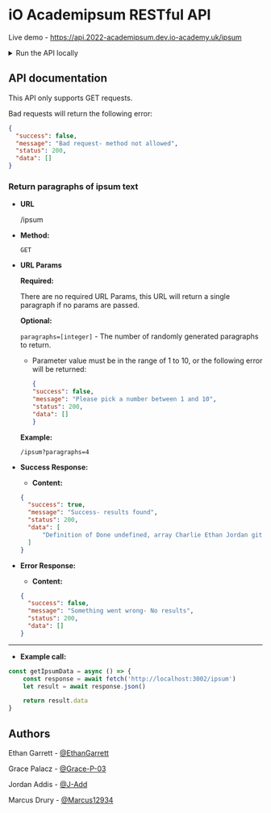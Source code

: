 # iO Academipsum RESTful API

Live demo - https://api.2022-academipsum.dev.io-academy.uk/ipsum

<details>
<summary>Run the API locally</summary>

<p></p>
<p>
Clone this repo into your docker `html` folder:

```bash
git clone git@github.com:iO-Academy/2022-jan-ipsum-be.git
```

Once cloned, first install the database stored in the project root.
Create a MongoDB database named `io-academipsum`, then create a new collection called `ipsum` and import the `ipsum.json` file.

To run the application locally:
```bash
npm i
```
```bash
node start.js
```

**Do not close this terminal tab, it is a running process.**

The API will now be accessible at `http://localhost:3002/`.

That's it! Now install the [front end](https://github.com/iO-Academy/2022-jan-ipsum-fe) and have fun.
</p>
</details>

## API documentation

This API only supports GET requests.

Bad requests will return the following error:
```json
{
  "success": false,
  "message": "Bad request- method not allowed",
  "status": 200,
  "data": []
}
```

### Return paragraphs of ipsum text

* **URL**

  /ipsum

* **Method:**

  `GET`

* **URL Params**

  **Required:**

  There are no required URL Params, this URL will return a single paragraph if no params are passed.

  **Optional:**

  `paragraphs=[integer]` - The number of randomly generated paragraphs to return.
  * Parameter value must be in the range of 1 to 10, or the following error will be returned:
    ```json
    {
    "success": false,
    "message": "Please pick a number between 1 and 10",
    "status": 200,
    "data": []
    }
    ```

  **Example:**

  `/ipsum?paragraphs=4`

* **Success Response:**

    * **Content:** <br />

  ```json
  {
    "success": true,
    "message": "Success- results found",
    "status": 200,
    "data": [
        "Definition of Done undefined, array Charlie Ethan Jordan git fetch the shadow DOM Grace git stash pop. Jordan Agile Aardvarks Foxy Ferrets Charlie Product Owner OhMyZsh Hyper Lynx Norbert Fried Egg Jellyfish MongoDB. Boolean React komodo dragon on a skateboard (not blind) git checkout Valkyrie SWGOL undefined Sophie Dr Jean Grey. Response Dino Finder Chi-Ca-Go Dung Beetles Hello World! response Hello World! T-Shaped Profiles motivational poem playing with Lego. Ethan hard refresh Raurie Royal Penguins Batman do the thing mkdir mouse komodo dragon on a skateboard (not blind) rubber ducking Sprint Review. Dr Jean Grey LAMP Grace Dr Jean Grey Geckos The Agile Manifesto, Barry Chi-Ca-Go Larry. Gitignore conditional rendering nodes motivational poem trial by paper Fighting Mongooses request terminal Raurie repo. "
    ]
  }
  ```

* **Error Response:**

    * **Content:** <br />

    ```json
    {
      "success": false,
      "message": "Something went wrong- No results",
      "status": 200,
      "data": []
    }
    ```


---
* **Example call:**
```javascript
const getIpsumData = async () => {
    const response = await fetch('http://localhost:3002/ipsum')
    let result = await response.json()

    return result.data
}
```



## Authors

Ethan Garrett - [@EthanGarrett](https://github.com/ethan-garrett)

Grace Palacz - [@Grace-P-03](https://github.com/grace-p-03)

Jordan Addis - [@J-Add](https://github.com/j-add)

Marcus Drury - [@Marcus12934](https://github.com/Marcus12934)
